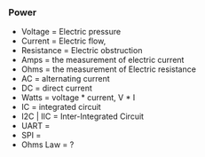 ### Power

- Voltage = Electric pressure
- Current = Electric flow, 
- Resistance = Electric obstruction
- Amps = the measurement of electric current
- Ohms = the measurement of Electric resistance
- AC = alternating current
- DC = direct current
- Watts = voltage * current, V * I
- IC = integrated circuit
- I2C | IIC = Inter-Integrated Circuit  
- UART = 
- SPI = 
- Ohms Law = ?
